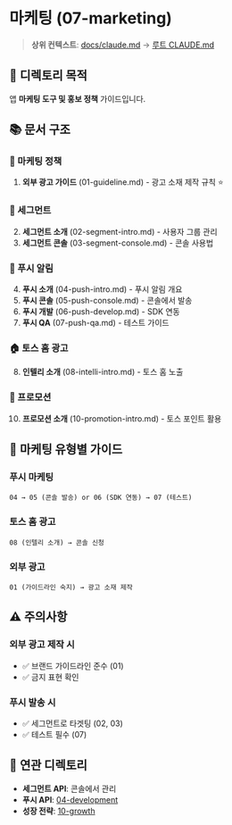 # 마케팅 (07-marketing)

> **상위 컨텍스트**: [docs/claude.md](../claude.md) → [루트 CLAUDE.md](../../CLAUDE.md)

## 📌 디렉토리 목적

앱 **마케팅 도구 및 홍보 정책** 가이드입니다.

## 📚 문서 구조

### 📢 마케팅 정책
1. **외부 광고 가이드** (01-guideline.md) - 광고 소재 제작 규칙 ⭐

### 👥 세그먼트
2. **세그먼트 소개** (02-segment-intro.md) - 사용자 그룹 관리
3. **세그먼트 콘솔** (03-segment-console.md) - 콘솔 사용법

### 🔔 푸시 알림
4. **푸시 소개** (04-push-intro.md) - 푸시 알림 개요
5. **푸시 콘솔** (05-push-console.md) - 콘솔에서 발송
6. **푸시 개발** (06-push-develop.md) - SDK 연동
7. **푸시 QA** (07-push-qa.md) - 테스트 가이드

### 🏠 토스 홈 광고
8. **인텔리 소개** (08-intelli-intro.md) - 토스 홈 노출

### 🎁 프로모션
10. **프로모션 소개** (10-promotion-intro.md) - 토스 포인트 활용

## 🎯 마케팅 유형별 가이드

### 푸시 마케팅
```
04 → 05 (콘솔 발송) or 06 (SDK 연동) → 07 (테스트)
```

### 토스 홈 광고
```
08 (인텔리 소개) → 콘솔 신청
```

### 외부 광고
```
01 (가이드라인 숙지) → 광고 소재 제작
```

## ⚠️ 주의사항

### 외부 광고 제작 시
- ✅ 브랜드 가이드라인 준수 (01)
- ✅ 금지 표현 확인

### 푸시 발송 시
- ✅ 세그먼트로 타겟팅 (02, 03)
- ✅ 테스트 필수 (07)

## 🔗 연관 디렉토리

- **세그먼트 API**: 콘솔에서 관리
- **푸시 API**: [04-development](../04-development/claude.md)
- **성장 전략**: [10-growth](../10-growth/claude.md)
